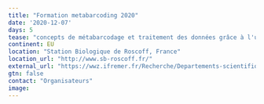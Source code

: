 ```yaml
---
title: "Formation metabarcoding 2020"
date: '2020-12-07'
days: 5
tease: "concepts de métabarcodage et traitement des données grâce à l'utilisation du logiciel SAMBA dans Galaxy"
continent: EU
location: "Station Biologique de Roscoff, France"
location_url: "http://www.sb-roscoff.fr/"
external_url: "https://wwz.ifremer.fr/Recherche/Departements-scientifiques/Departement-Infrastructures-de-Recherche-et-Systemes-d-Information/Activites/Bioinformatique/Animations-scientifiques/Formation-metabarcoding-2020"
gtn: false
contact: "Organisateurs"
image: 
---
```

